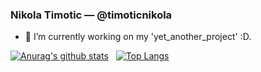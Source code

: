 ### Nikola Timotic — @timoticnikola 

- 🔭 I’m currently working on my 'yet_another_project' :D.

[![Anurag's github stats](https://github-readme-stats.vercel.app/api?username=timoticnikola&hide=prs,issues&count_private=true&show_icons=true&theme=dark)](https://github.com/anuraghazra/github-readme-stats) &nbsp;
[![Top Langs](https://github-readme-stats.vercel.app/api/top-langs/?username=timoticnikola&theme=dark&layout=compact)](https://github.com/anuraghazra/github-readme-stats)
